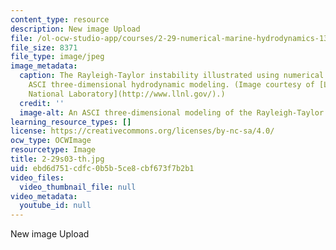 ```yaml
---
content_type: resource
description: New image Upload
file: /ol-ocw-studio-app/courses/2-29-numerical-marine-hydrodynamics-13-024-spring-2003/ebd6d751cdfc0b5b5ce8cbf673f7b2b1_2-29s03-th.jpg
file_size: 8371
file_type: image/jpeg
image_metadata:
  caption: The Rayleigh-Taylor instability illustrated using numerical methods and
    ASCI three-dimensional hydrodynamic modeling. (Image courtesy of [Lawrence Livermore
    National Laboratory](http://www.llnl.gov/).)
  credit: ''
  image-alt: An ASCI three-dimensional modeling of the Rayleigh-Taylor instability.
learning_resource_types: []
license: https://creativecommons.org/licenses/by-nc-sa/4.0/
ocw_type: OCWImage
resourcetype: Image
title: 2-29s03-th.jpg
uid: ebd6d751-cdfc-0b5b-5ce8-cbf673f7b2b1
video_files:
  video_thumbnail_file: null
video_metadata:
  youtube_id: null
---
```

New image Upload